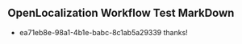 ## OpenLocalization Workflow Test MarkDown

* ea71eb8e-98a1-4b1e-babc-8c1ab5a29339 
thanks!



<!--HONumber=Jan16_HO3-->
